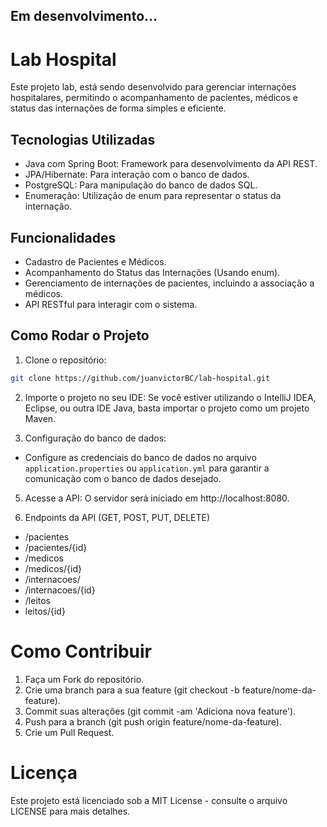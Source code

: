 ## Em desenvolvimento...

# Lab Hospital
Este projeto lab, está sendo desenvolvido para gerenciar internações hospitalares, permitindo o acompanhamento de pacientes, médicos e status das internações de forma simples e eficiente.

## Tecnologias Utilizadas

- Java com Spring Boot: Framework para desenvolvimento da API REST.
- JPA/Hibernate: Para interação com o banco de dados.
- PostgreSQL: Para manipulação do banco de dados SQL.
- Enumeração: Utilização de enum para representar o status da internação.

## Funcionalidades

- Cadastro de Pacientes e Médicos.
- Acompanhamento do Status das Internações (Usando enum).
- Gerenciamento de internações de pacientes, incluindo a associação a médicos.
- API RESTful para interagir com o sistema.


## Como Rodar o Projeto
1. Clone o repositório:
  
```bash
git clone https://github.com/juanvictorBC/lab-hospital.git
```

2. Importe o projeto no seu IDE: Se você estiver utilizando o IntelliJ IDEA, Eclipse, ou outra IDE Java, basta importar o projeto como um projeto Maven.

3. Configuração do banco de dados:

- Configure as credenciais do banco de dados no arquivo `application.properties` ou `application.yml` para garantir a comunicação com o banco de dados desejado.

5. Acesse a API: O servidor será iniciado em http://localhost:8080.

6. Endpoints da API (GET, POST, PUT, DELETE)
- /pacientes
- /pacientes/{id}
- /medicos
- /medicos/{id}
- /internacoes/
- /internacoes/{id}
- /leitos
- leitos/{id}

# Como Contribuir

1. Faça um Fork do repositório.
2. Crie uma branch para a sua feature (git checkout -b feature/nome-da-feature).
3. Commit suas alterações (git commit -am 'Adiciona nova feature').
4. Push para a branch (git push origin feature/nome-da-feature).
5. Crie um Pull Request.

# Licença
Este projeto está licenciado sob a MIT License - consulte o arquivo LICENSE para mais detalhes.

